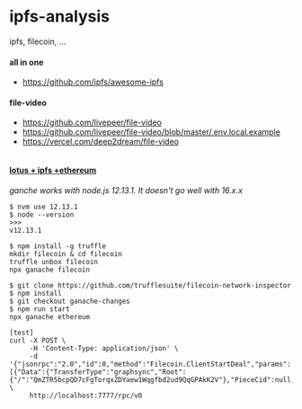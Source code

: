 # ipfs-analysis
ipfs, filecoin, ...
#### all in one
- https://github.com/ipfs/awesome-ipfs
#### file-video
- https://github.com/livepeer/file-video
- https://github.com/livepeer/file-video/blob/master/.env.local.example
- https://vercel.com/deep2dream/file-video
```
```
#### [lotus + ipfs +ethereum](https://github.com/truffle-box/filecoin-box)
*ganche works with node.js 12.13.1. It doesn't go well with 16.x.x*
```
$ nvm use 12.13.1
$ node --version
>>>
v12.13.1

$ npm install -g truffle
mkdir filecoin & cd filecoin
truffle unbox filecoin
npx ganache filecoin

$ git clone https://github.com/trufflesuite/filecoin-network-inspector
$ npm install
$ git checkout ganache-changes
$ npm run start
npx ganache ethereum

[test]
curl -X POST \
     -H 'Content-Type: application/json' \
     -d '{"jsonrpc":"2.0","id":0,"method":"Filecoin.ClientStartDeal","params":[{"Data":{"TransferType":"graphsync","Root":{"/":"QmZTR5bcpQD7cFgTorqxZDYaew1Wqgfbd2ud9QqGPAkK2V"},"PieceCid":null,"PieceSize":0},"Wallet":"t3s3la37547tijmoeiep7ktogws3tep2eqrralh7rhi2mpe46q574gceyy467356onblzvwf7ejlelo2rdsg4q","Miner":"t01000","EpochPrice":"2500","MinBlocksDuration":300}]}' \
     http://localhost:7777/rpc/v0

```

